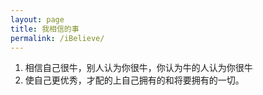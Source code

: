 ```yaml
---
layout: page
title: 我相信的事
permalink: /iBelieve/
---
```


1. 相信自己很牛，别人认为你很牛，你认为牛的人认为你很牛
2. 使自己更优秀，才配的上自己拥有的和将要拥有的一切。